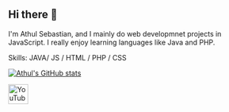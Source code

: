 ## Hi there 👋

I'm Athul Sebastian, and I mainly do web developmnet projects in JavaScript. I really enjoy learning languages like Java and PHP.

Skills: JAVA/ JS / HTML / PHP / CSS

[![Athul's GitHub stats](https://github-readme-stats.vercel.app/api?username=athulsebastiant)](https://github.com/athulsebastiant/github-readme-stats)

[<img src='https://cdn.jsdelivr.net/npm/simple-icons@3.0.1/icons/youtube.svg' alt='YouTube' height='40'>](https://www.youtube.com/channel/UCqcveS1C8cvnDRxo5XuzsMA)


<!--
**athulsebastiant/athulsebastiant** is a ✨ _special_ ✨ repository because its `README.md` (this file) appears on your GitHub profile.

Here are some ideas to get you started:

- 🔭 I’m currently working on ...
- 🌱 I’m currently learning ...
- 👯 I’m looking to collaborate on ...
- 🤔 I’m looking for help with ...
- 💬 Ask me about ...
- 📫 How to reach me: ...
- 😄 Pronouns: ...
- ⚡ Fun fact: ...
-->

